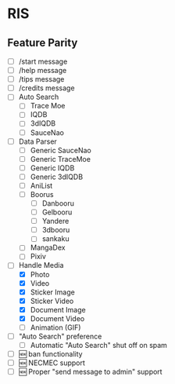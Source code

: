 # RIS

## Feature Parity

- [ ] /start message
- [ ] /help message
- [ ] /tips message
- [ ] /credits message
- [ ] Auto Search
  - [ ] Trace Moe
  - [ ] IQDB
  - [ ] 3dIQDB
  - [ ] SauceNao
- [ ] Data Parser
  - [ ] Generic SauceNao
  - [ ] Generic TraceMoe
  - [ ] Generic IQDB
  - [ ] Generic 3dIQDB
  - [ ] AniList
  - [ ] Boorus
    - [ ] Danbooru
    - [ ] Gelbooru
    - [ ] Yandere
    - [ ] 3dbooru
    - [ ] sankaku
  - [ ] MangaDex
  - [ ] Pixiv
- [ ] Handle Media
  - [x] Photo
  - [x] Video
  - [x] Sticker Image
  - [x] Sticker Video
  - [x] Document Image
  - [x] Document Video
  - [ ] Animation (GIF)
- [ ] "Auto Search" preference
  - [ ] Automatic "Auto Search" shut off on spam
- [ ] 🆕 ban functionality
- [ ] 🆕 NECMEC support
- [ ] 🆕 Proper "send message to admin" support
